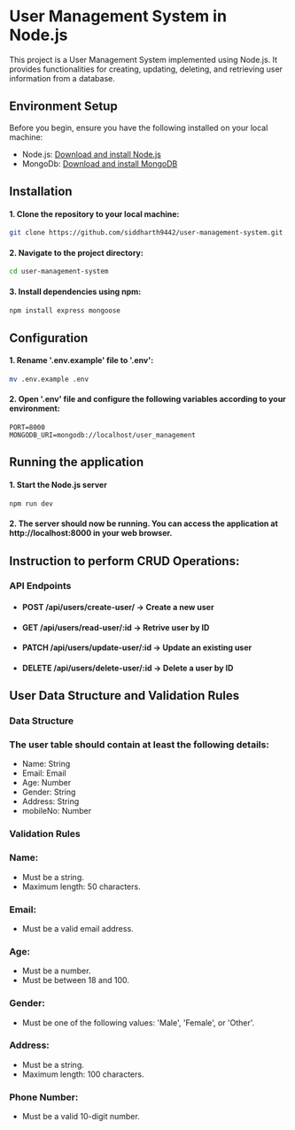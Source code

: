 # User Management System in Node.js
This project is a User Management System implemented using Node.js. It provides functionalities for creating, updating, deleting, and retrieving user information from a database.

## Environment Setup
Before you begin, ensure you have the following installed on your local machine:

- Node.js: [Download and install Node.js](https://nodejs.org/)
- MongoDb: [Download and install MongoDB](https://www.mongodb.com/try/download/community)

## Installation

#### 1. Clone the repository to your local machine:
```bash
git clone https://github.com/siddharth9442/user-management-system.git
```

#### 2. Navigate to the project directory:
```bash
cd user-management-system
```

#### 3. Install dependencies using npm:
```bash
npm install express mongoose
```

## Configuration
#### 1. Rename '.env.example' file to '.env':
```bash
mv .env.example .env
```

#### 2. Open '.env' file and configure the following variables according to your environment:
```plaintext
PORT=8000
MONGODB_URI=mongodb://localhost/user_management
```

## Running the application

#### 1. Start the Node.js server
```bash
npm run dev
```

#### 2. The server should now be running. You can access the application at http://localhost:8000 in your web browser.

## Instruction to perform CRUD Operations:
### API Endpoints

- #### POST /api/users/create-user/ -> Create a new user
- #### GET /api/users/read-user/:id -> Retrive user by ID
- #### PATCH /api/users/update-user/:id -> Update an existing user
- #### DELETE /api/users/delete-user/:id -> Delete a user by ID

## User Data Structure and Validation Rules

### Data Structure
###  The user table should contain at least the following details:
- Name: String
- Email: Email
- Age: Number
- Gender: String
- Address: String
- mobileNo: Number


### Validation Rules
### Name:
- Must be a string.
- Maximum length: 50 characters.

### Email:
- Must be a valid email address.

### Age:
- Must be a number.
- Must be between 18 and 100.

### Gender:
- Must be one of the following values: 'Male', 'Female', or 'Other'.

### Address:
- Must be a string.
- Maximum length: 100 characters.

### Phone Number:
- Must be a valid 10-digit number.

